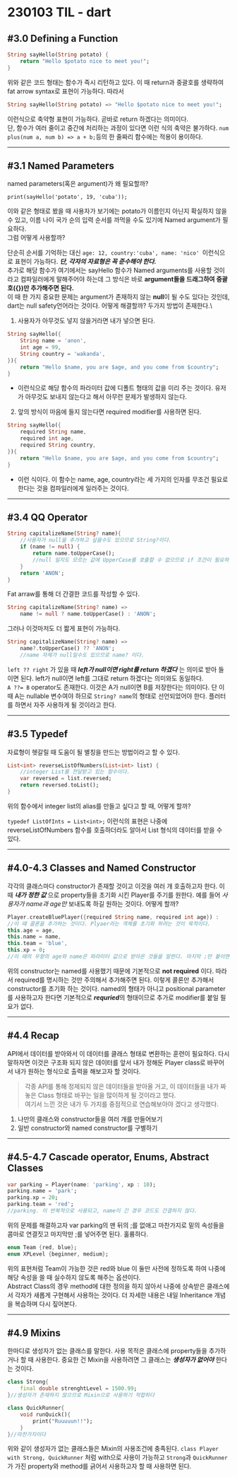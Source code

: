 
# 230103 TIL - dart

## #3.0 Defining a Function

```dart
String sayHello(String potato) {
    return "Hello $potato nice to meet you!";
}
```
위와 같은 코드 형태는 함수가 즉시 리턴하고 있다. 이 때 return과 중괄호를 생략하여 fat arrow syntax로 표현이 가능하다. 따라서
```dart
String sayHello(String potato) => "Hello $potato nice to meet you!";
```
이런식으로 축약형 표현이 가능하다. 곧바로 return 하겠다는 의미이다.   
단, 함수가 여러 줄이고 중간에 처리하는 과정이 있다면 이런 식의 축약은 불가하다. `num plus(num a, num b) => a + b;`등의 한 줄짜리 함수에는 적용이 용이하다.  

---

## #3.1 Named Parameters

named parameters(혹은 argument)가 왜 필요할까?  

`print(sayHello('potato', 19, 'cuba'));`

이와 같은 형태로 봤을 때 사용자가 보기에는 potato가 이름인지 아닌지 확실하지 않을 수 있고, 이름 나이 국가 순의 입력 순서를 까먹을 수도 있기에 Named argument가 필요하다.   
그럼 어떻게 사용할까?

단순히 순서를 기억하는 대신 `age: 12, country:'cuba', name: 'nico' `이런식으로 표현이 가능하다. ***단, 각자의 자료형은 꼭 준수해야 한다.***  
추가로 해당 함수가 여기에서는 sayHello 함수가 Named arguments를 사용할 것이라고 컴파일러에게 말해주어야 하는데 그 방식은 바로 **argument들을 드래그하여 중괄호({})만 추가해주면 된다.**  
이 때 한 가지 중요한 문제는 argument가 존재하지 않는 **null**이 될 수도 있다는 것인데, dart는 null safety언어라는 것이다. 어떻게 해결할까? 두가지 방법이 존재한다.\
1. 사용자가 아무것도 넣지 않을거라면 내가 넣으면 된다.
```dart
String sayHello({
    String name = 'anon',
    int age = 99,
    String country = 'wakanda',
}){
    return "Hello $name, you are $age, and you come from $country";
}
```
- 이런식으로 해당 함수의 파라미터 값에 디폴트 형태의 값을 미리 주는 것이다. 유저가 아무것도 보내지 않는다고 해서 아무런 문제가 발생하지 않는다.  

2. 앞의 방식이 마음에 들지 않는다면 required modifier를 사용하면 된다.
```dart
String sayHello({
    required String name,
    required int age,
    required String country,
}){
    return "Hello $name, you are $age, and you come from $country";
}
```
- 이런 식이다. 이 함수는 name, age, country라는 세 가지의 인자를 무조건 필요로 한다는 것을 컴파일러에게 일러주는 것이다.

---

## #3.4 QQ Operator

```dart
String capitalizeName(String? name){
    //사용자가 null을 추가하고 싶을수도 있으므로 String?이다.
    if (name != null) {
        return name.toUpperCase();
        //null 일지도 모르는 값에 UpperCase를 호출할 수 없으므로 if 조건이 필요하다.
    }
    return 'ANON';
}
```
Fat arraw를 통해 더 간결한 코드를 작성할 수 있다.
```dart
String capitalizeName(String? name) =>
    name != null ? name.toUpperCase() : 'ANON';
```
그러나 이것마저도 더 짧게 표현이 가능하다.
```dart
String capitalizeName(String? name) =>
    name?.toUpperCase() ?? 'ANON';
    //name 자체가 null일수도 있으므로 name? 이다.
```
`left ?? right` 가 있을 때 _**left가 null이면 right를 return 하겠다**_ 는 의미로 받아 들이면 된다. left가 null이면 left를 그대로 return 하겠다는 의미와도 동일하다.  
``A ??= B`` operator도 존재한다. 이것은 A가 null이면 B를 저장한다는 의미이다. 단 이때 A는 nullable 변수여야 하므로 `String? name`의 형태로 선언되었어야 한다. 플러터를 하면서 자주 사용하게 될 것이라고 한다.

---

## #3.5 Typedef

자료형이 헷갈릴 때 도움이 될 별칭을 만드는 방법이라고 할 수 있다.
```dart
List<int> reverseListOfNumbers(List<int> list) {
    //integer List를 전달받고 있는 함수이다.
    var reversed = list.reversed;
    return reversed.toList();
}
```
위의 함수에서 integer list의 alias를 만들고 싶다고 할 때, 어떻게 할까?  

`typedef ListOfInts = List<int>;` 이런식의 표현은 나중에 reverseListOfNumbers 함수를 호출하더라도 알아서 List<int> 형식의 데이터를 받을 수 있다.

---

## #4.0-4.3 Classes and Named Constructor

각각의 클래스마다 constructor가 존재할 것이고 이것을 여러 개 호출하고자 한다. 이 때 ***내가 정한 값*** 으로 property들을 초기화 시킨 Player를 주기를 원한다. 예를 들어 _사용자가 name과 age만_ 보내도록 하길 원하는 것이다. 어떻게 할까?  

```dart
Player.createBluePlayer({required String name, required int age}) :
//이 때 콜론을 추가하는 것이다. Plyaer라는 객체를 초기화 하려는 것이 목적이다.
this.age = age,
this.name = name,
this.team = 'blue',
this.xp = 0;
//이 때의 우항의 age와 name은 파라미터 값으로 받아온 것들을 말한다. 마지막 ;만 붙이면 완성이다.
```
위의 constructor는 named를 사용했기 때문에 기본적으로 **not required** 이다. 따라서 required를 명시하는 것만 주의해서 추가해주면 된다. 이렇게 콜론만 추가해서 constructor를 초기화 하는 것이다. named의 형태가 아니고 positional parameter를 사용하고자 한다면 기본적으로 ***requried***의 형태이므로 추가로 modifier를 붙일 필요가 없다.

---

## #4.4 Recap

API에서 데이터를 받아와서 이 데이터를 클래스 형태로 변환하는 훈련이 필요하다. 다시 말하자면 이것은 구조화 되지 않은 데이터를 앞서 내가 정해둔 Player class로 바꾸어서 내가 원하는 형식으로 출력을 해보고자 할 것이다.  
> 각종 API를 통해 정제되지 않은 데이터들을 받아올 거고, 이 데이터들을 내가 짜놓은 Class 형태로 바꾸는 일을 많이하게 될 것이라고 했다.\
여기서 느낀 것은 내가 두 가지를 중점적으로 연습해보아야 겠다고 생각했다. 
1. 나만의 클래스와 constructor들을 여러 개를 만들어보기
2. 일반 constructor와 named constructor를 구별하기
---

## #4.5-4.7 Cascade operator, Enums, Abstract Classes

```dart
var parking = Player(name: 'parking', xp : 10);
parking.name = 'park';
parking.xp = 20;
parking.team = 'red';
//parking. 이 반복적으로 사용되고, name이 긴 경우 코드도 간결하지 않다.
```
위의 문제를 해결하고자 var parking의 맨 뒤의 ;를 없애고 마찬가지로 밑의 속성들을 콤마로 연결짓고 마지막만 ;를 넣어주면 된다. 훌륭하다.
```dart
enum Team {red, blue};
enum XPLevel {beginner, medium};
```
위의 표현처럼 Team이 가능한 것은 red와 blue 이 둘만 사전에 정하도록 하여 나중에 해당 속성을 쓸 때 실수하지 않도록 해주는 옵션이다.  
Abstract Class의 경우 method에 대한 정의을 하지 않아서 나중에 상속받은 클래스에서 각자가 새롭게 구현해서 사용하는 것이다. 더 자세한 내용은 내일 Inheritance 개념을 복습하며 다시 짚어본다.  

---

## #4.9 Mixins
한마디로 생성자가 없는 클래스를 말한다. 사용 목적은 클래스에 property들을 추가하거나 할 때 사용한다. 중요한 건 Mixin을 사용하려면 그 클래스는 ***생성자가 없어야*** 한다는 것이다.
```dart
class Strong{
    final double strenghtLevel = 1500.99;
}//생성자가 존재하지 않으므로 Mixin으로 사용하기 적합하다

class QuickRunner{
    void runQuick(){
        print("Ruuuuun!!");
    }
}//마찬가지이다
```
위와 같이 생성자가 없는 클래스들은 Mixin의 사용조건에 충족된다. `class Player with Strong, QuickRunner` 처럼 with으로 사용이 가능하고 `Strong`과 `QuickRunner`가 가진 property와 method를 긁어서 사용하고자 할 때 사용하면 된다. 